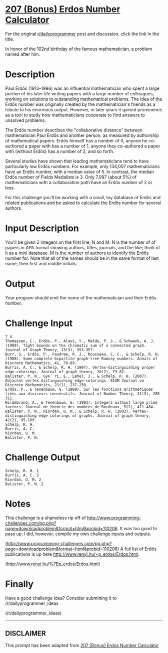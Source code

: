 # [207 (Bonus) Erdos Number Calculator](https://www.reddit.com/r/dailyprogrammer/comments/30bquq/20150326_challenge_207_bonus_erdos_number/)

For the original [r/dailyprogrammer](https://www.reddit.com/r/dailyprogrammer/) post and discussion, click the link in the title.

In honor of the 102nd birthday of the famous mathematician, a problem named after him. 

# Description
Paul Erdős (1913–1996) was an influential mathematician who spent a large portion of his later life writing papers with a large number of colleagues, working on solutions to outstanding mathematical problems. The idea of the Erdős number was originally created by the mathematician's friends as a tribute to his enormous output. However, in later years it gained prominence as a tool to study how mathematicians cooperate to find answers to unsolved problems. 

The Erdös number describes the "collaborative distance" between mathematician Paul Erdős and another person, as measured by authorship of mathematical papers. Erdös himself has a number of 0, anyone he co-authored a paper with has a number of 1, anyone they co-authored a paper with (without Erdös) has a number of 2, and so forth. 

Several studies have shown that leading mathematicians tend to have particularly low Erdős numbers. For example, only 134,007 mathematicians have an Erdős number, with a median value of 5. In contrast, the median Erdős number of Fields Medalists is 3. Only 7,097 (about 5%) of mathematicians with a collaboration path have an Erdős number of 2 or less.

For this challenge you'll be working with a small, toy database of Erdős and related publications and be asked to calculate the Erdős number for several authors. 

# Input Description
You'll be given 2 integers on the first line, N and M. N is the number of of papers in APA format showing authors, titles, journals, and the like; think of it as a mini database. M is the number of authors to identify the Erdős number for. Note that all of the names should be in the same format of last name, then first and middle initials. 

# Output
Your program should emit the name of the mathematician and their Erdős number.

# Challenge Input

```
7 4
Thomassen, C., Erdös, P., Alavi, Y., Malde, P. J., & Schwenk, A. J. (1989). Tight bounds on the chromatic sum of a connected graph. Journal of Graph Theory, 13(3), 353-357.
Burr, S., Erdös, P., Faudree, R. J., Rousseau, C. C., & Schelp, R. H. (1988). Some complete bipartite graph—tree Ramsey numbers. Annals of Discrete Mathematics, 41, 79-89.
Burris, A. C., & Schelp, R. H. (1997). Vertex-distinguishing proper edge-colorings. Journal of graph theory, 26(2), 73-82.
Balister, P. N., Gyo˝ ri, E., Lehel, J., & Schelp, R. H. (2007). Adjacent vertex distinguishing edge-colorings. SIAM Journal on Discrete Mathematics, 21(1), 237-250.
Erdös, P., & Tenenbaum, G. (1989). Sur les fonctions arithmétiques liées aux diviseurs consécutifs. Journal of Number Theory, 31(3), 285-311.
Hildebrand, A., & Tenenbaum, G. (1993). Integers without large prime factors. Journal de théorie des nombres de Bordeaux, 5(2), 411-484.
Balister, P. N., Riordan, O. M., & Schelp, R. H. (2003). Vertex‐distinguishing edge colorings of graphs. Journal of graph theory, 42(2), 95-109.
Schelp, R. H.
Burris, A. C.
Riordan, O. M.
Balister, P. N.
```
# Challenge Output

```
Schelp, R. H. 1
Burris, A. C. 2
Riordan, O. M. 2
Balister, P. N. 2
```
# Notes
This challenge is a shameless rip off of http://www.programming-challenges.com/pg.php?page=downloadproblem&format=html&probid=110206. It was too good to pass up; I did, however, compile my own challenge inputs and outputs. 

(http://www.programming-challenges.com/pg.php?page=downloadproblem&format=html&probid=110206)
A full list of Erdös publications is up here http://www.renyi.hu/~p_erdos/Erdos.html. 

(http://www.renyi.hu/%7Ep_erdos/Erdos.html)
# Finally
Have a good challenge idea? Consider submitting it to /r/dailyprogrammer_ideas

(/r/dailyprogrammer_ideas)

----
## **DISCLAIMER**
This prompt has been adapted from [207 [Bonus] Erdos Number Calculator](https://www.reddit.com/r/dailyprogrammer/comments/30bquq/20150326_challenge_207_bonus_erdos_number/
)
